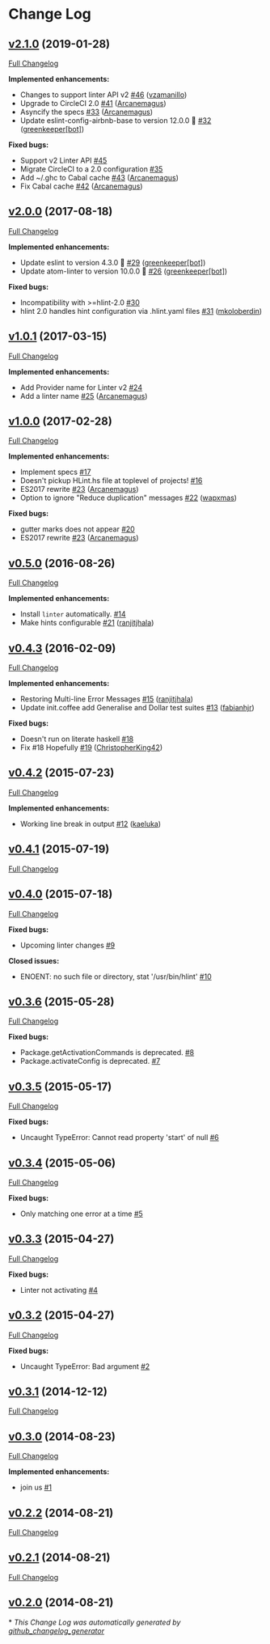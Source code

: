 # Change Log

## [v2.1.0](https://github.com/AtomLinter/linter-hlint/tree/v2.1.0) (2019-01-28)
[Full Changelog](https://github.com/AtomLinter/linter-hlint/compare/v2.0.0...v2.1.0)

**Implemented enhancements:**

- Changes to support linter API v2 [\#46](https://github.com/AtomLinter/linter-hlint/pull/46) ([vzamanillo](https://github.com/vzamanillo))
- Upgrade to CircleCI 2.0 [\#41](https://github.com/AtomLinter/linter-hlint/pull/41) ([Arcanemagus](https://github.com/Arcanemagus))
- Asyncify the specs [\#33](https://github.com/AtomLinter/linter-hlint/pull/33) ([Arcanemagus](https://github.com/Arcanemagus))
- Update eslint-config-airbnb-base to version 12.0.0 🚀 [\#32](https://github.com/AtomLinter/linter-hlint/pull/32) ([greenkeeper[bot]](https://github.com/apps/greenkeeper))

**Fixed bugs:**

- Support v2 Linter API [\#45](https://github.com/AtomLinter/linter-hlint/issues/45)
- Migrate CircleCI to a 2.0 configuration [\#35](https://github.com/AtomLinter/linter-hlint/issues/35)
- Add ~/.ghc to Cabal cache [\#43](https://github.com/AtomLinter/linter-hlint/pull/43) ([Arcanemagus](https://github.com/Arcanemagus))
- Fix Cabal cache [\#42](https://github.com/AtomLinter/linter-hlint/pull/42) ([Arcanemagus](https://github.com/Arcanemagus))

## [v2.0.0](https://github.com/AtomLinter/linter-hlint/tree/v2.0.0) (2017-08-18)
[Full Changelog](https://github.com/AtomLinter/linter-hlint/compare/v1.0.1...v2.0.0)

**Implemented enhancements:**

- Update eslint to version 4.3.0 🚀 [\#29](https://github.com/AtomLinter/linter-hlint/pull/29) ([greenkeeper[bot]](https://github.com/apps/greenkeeper))
- Update atom-linter to version 10.0.0 🚀 [\#26](https://github.com/AtomLinter/linter-hlint/pull/26) ([greenkeeper[bot]](https://github.com/apps/greenkeeper))

**Fixed bugs:**

- Incompatibility with \>=hlint-2.0 [\#30](https://github.com/AtomLinter/linter-hlint/issues/30)
- hlint 2.0 handles hint configuration via .hlint.yaml files [\#31](https://github.com/AtomLinter/linter-hlint/pull/31) ([mkoloberdin](https://github.com/mkoloberdin))

## [v1.0.1](https://github.com/AtomLinter/linter-hlint/tree/v1.0.1) (2017-03-15)
[Full Changelog](https://github.com/AtomLinter/linter-hlint/compare/v1.0.0...v1.0.1)

**Implemented enhancements:**

- Add Provider name for Linter v2 [\#24](https://github.com/AtomLinter/linter-hlint/issues/24)
- Add a linter name [\#25](https://github.com/AtomLinter/linter-hlint/pull/25) ([Arcanemagus](https://github.com/Arcanemagus))

## [v1.0.0](https://github.com/AtomLinter/linter-hlint/tree/v1.0.0) (2017-02-28)
[Full Changelog](https://github.com/AtomLinter/linter-hlint/compare/v0.5.0...v1.0.0)

**Implemented enhancements:**

- Implement specs [\#17](https://github.com/AtomLinter/linter-hlint/issues/17)
- Doesn't pickup HLint.hs file at toplevel of projects!  [\#16](https://github.com/AtomLinter/linter-hlint/issues/16)
- ES2017 rewrite [\#23](https://github.com/AtomLinter/linter-hlint/pull/23) ([Arcanemagus](https://github.com/Arcanemagus))
- Option to ignore "Reduce duplication" messages [\#22](https://github.com/AtomLinter/linter-hlint/pull/22) ([wapxmas](https://github.com/wapxmas))

**Fixed bugs:**

- gutter marks does not appear [\#20](https://github.com/AtomLinter/linter-hlint/issues/20)
- ES2017 rewrite [\#23](https://github.com/AtomLinter/linter-hlint/pull/23) ([Arcanemagus](https://github.com/Arcanemagus))

## [v0.5.0](https://github.com/AtomLinter/linter-hlint/tree/v0.5.0) (2016-08-26)
[Full Changelog](https://github.com/AtomLinter/linter-hlint/compare/v0.4.3...v0.5.0)

**Implemented enhancements:**

- Install `linter` automatically. [\#14](https://github.com/AtomLinter/linter-hlint/issues/14)
- Make hints configurable [\#21](https://github.com/AtomLinter/linter-hlint/pull/21) ([ranjitjhala](https://github.com/ranjitjhala))

## [v0.4.3](https://github.com/AtomLinter/linter-hlint/tree/v0.4.3) (2016-02-09)
[Full Changelog](https://github.com/AtomLinter/linter-hlint/compare/v0.4.2...v0.4.3)

**Implemented enhancements:**

- Restoring Multi-line Error Messages [\#15](https://github.com/AtomLinter/linter-hlint/pull/15) ([ranjitjhala](https://github.com/ranjitjhala))
- Update init.coffee add Generalise and Dollar test suites [\#13](https://github.com/AtomLinter/linter-hlint/pull/13) ([fabianhjr](https://github.com/fabianhjr))

**Fixed bugs:**

- Doesn't run on literate haskell [\#18](https://github.com/AtomLinter/linter-hlint/issues/18)
- Fix \#18 Hopefully [\#19](https://github.com/AtomLinter/linter-hlint/pull/19) ([ChristopherKing42](https://github.com/ChristopherKing42))

## [v0.4.2](https://github.com/AtomLinter/linter-hlint/tree/v0.4.2) (2015-07-23)
[Full Changelog](https://github.com/AtomLinter/linter-hlint/compare/v0.4.1...v0.4.2)

**Implemented enhancements:**

- Working line break in output [\#12](https://github.com/AtomLinter/linter-hlint/pull/12) ([kaeluka](https://github.com/kaeluka))

## [v0.4.1](https://github.com/AtomLinter/linter-hlint/tree/v0.4.1) (2015-07-19)
[Full Changelog](https://github.com/AtomLinter/linter-hlint/compare/v0.4.0...v0.4.1)

## [v0.4.0](https://github.com/AtomLinter/linter-hlint/tree/v0.4.0) (2015-07-18)
[Full Changelog](https://github.com/AtomLinter/linter-hlint/compare/v0.3.6...v0.4.0)

**Fixed bugs:**

- Upcoming linter changes [\#9](https://github.com/AtomLinter/linter-hlint/issues/9)

**Closed issues:**

- ENOENT: no such file or directory, stat '/usr/bin/hlint' [\#10](https://github.com/AtomLinter/linter-hlint/issues/10)

## [v0.3.6](https://github.com/AtomLinter/linter-hlint/tree/v0.3.6) (2015-05-28)
[Full Changelog](https://github.com/AtomLinter/linter-hlint/compare/v0.3.5...v0.3.6)

**Fixed bugs:**

- Package.getActivationCommands is deprecated. [\#8](https://github.com/AtomLinter/linter-hlint/issues/8)
- Package.activateConfig is deprecated. [\#7](https://github.com/AtomLinter/linter-hlint/issues/7)

## [v0.3.5](https://github.com/AtomLinter/linter-hlint/tree/v0.3.5) (2015-05-17)
[Full Changelog](https://github.com/AtomLinter/linter-hlint/compare/v0.3.4...v0.3.5)

**Fixed bugs:**

- Uncaught TypeError: Cannot read property 'start' of null [\#6](https://github.com/AtomLinter/linter-hlint/issues/6)

## [v0.3.4](https://github.com/AtomLinter/linter-hlint/tree/v0.3.4) (2015-05-06)
[Full Changelog](https://github.com/AtomLinter/linter-hlint/compare/v0.3.3...v0.3.4)

**Fixed bugs:**

- Only matching one error at a time [\#5](https://github.com/AtomLinter/linter-hlint/issues/5)

## [v0.3.3](https://github.com/AtomLinter/linter-hlint/tree/v0.3.3) (2015-04-27)
[Full Changelog](https://github.com/AtomLinter/linter-hlint/compare/v0.3.2...v0.3.3)

**Fixed bugs:**

- Linter not activating [\#4](https://github.com/AtomLinter/linter-hlint/issues/4)

## [v0.3.2](https://github.com/AtomLinter/linter-hlint/tree/v0.3.2) (2015-04-27)
[Full Changelog](https://github.com/AtomLinter/linter-hlint/compare/v0.3.1...v0.3.2)

**Fixed bugs:**

- Uncaught TypeError: Bad argument [\#2](https://github.com/AtomLinter/linter-hlint/issues/2)

## [v0.3.1](https://github.com/AtomLinter/linter-hlint/tree/v0.3.1) (2014-12-12)
[Full Changelog](https://github.com/AtomLinter/linter-hlint/compare/v0.3.0...v0.3.1)

## [v0.3.0](https://github.com/AtomLinter/linter-hlint/tree/v0.3.0) (2014-08-23)
[Full Changelog](https://github.com/AtomLinter/linter-hlint/compare/v0.2.2...v0.3.0)

**Implemented enhancements:**

- join us [\#1](https://github.com/AtomLinter/linter-hlint/issues/1)

## [v0.2.2](https://github.com/AtomLinter/linter-hlint/tree/v0.2.2) (2014-08-21)
[Full Changelog](https://github.com/AtomLinter/linter-hlint/compare/v0.2.1...v0.2.2)

## [v0.2.1](https://github.com/AtomLinter/linter-hlint/tree/v0.2.1) (2014-08-21)
[Full Changelog](https://github.com/AtomLinter/linter-hlint/compare/v0.2.0...v0.2.1)

## [v0.2.0](https://github.com/AtomLinter/linter-hlint/tree/v0.2.0) (2014-08-21)


\* *This Change Log was automatically generated by [github_changelog_generator](https://github.com/skywinder/Github-Changelog-Generator)*
